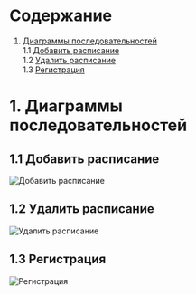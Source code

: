 # Содержание
1. [Диаграммы последовательностей](#1)<br>
1.1 [Добавить расписание](#1.1)<br>
1.2 [Удалить расписание](#1.2)<br>
1.3 [Регистрация](#1.3)<br>

# 1. Диаграммы последовательностей<a name="1"></a>

## 1.1 Добавить расписание<a name="1.1"></a>
![Добавить расписание](https://github.com/NightCamel/Shedule/blob/master/Diagrams/Sequense/%D0%94%D0%BE%D0%B1%D0%B0%D0%B2%D0%B8%D1%82%D1%8C%20%D1%80%D0%B0%D1%81%D0%BF%D0%B8%D1%81%D0%B0%D0%BD%D0%B8%D0%B5.png)

## 1.2 Удалить расписание<a name="1.2"></a>
![Удалить расписание](https://github.com/NightCamel/Shedule/blob/master/Diagrams/Sequense/%D0%9E%D1%87%D0%B8%D1%81%D1%82%D0%BA%D0%B0%20%D0%BF%D0%BE%D0%BB%D1%8F%20%D1%80%D0%B0%D1%81%D0%BF%D0%B8%D1%81%D0%B0%D0%BD%D0%B8%D1%8F.png)

## 1.3 Регистрация<a name="1.3"></a>
![Регистрация](https://github.com/NightCamel/Shedule/blob/master/Diagrams/Sequense/%D0%97%D0%B0%D1%80%D0%B5%D0%B3%D0%B5%D1%81%D1%82%D1%80%D0%B8%D1%80%D0%BE%D0%B2%D0%B0%D1%82%D1%8C%D1%81%D1%8F%20(%D0%90%D0%B2%D1%82%D0%BE%D1%80%D0%B8%D0%B7%D0%BE%D0%B2%D0%B0%D1%82%D1%8C%D1%81%D1%8F).png)
